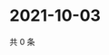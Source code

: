 # 2021-10-03

共 0 条

<!-- BEGIN -->
<!-- 最后更新时间 Sun Oct 03 2021 10:29:37 GMT+0800 (China Standard Time) -->

<!-- END -->
